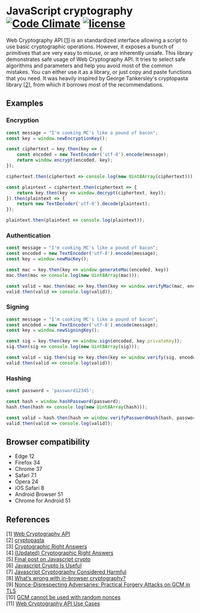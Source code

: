 # JavaScript cryptography [![Code Climate](https://codeclimate.com/github/Metalnem/javascript-crypto/badges/gpa.svg)](https://codeclimate.com/github/Metalnem/javascript-crypto) [![license](https://img.shields.io/badge/license-MIT-blue.svg?style=flat)](https://raw.githubusercontent.com/metalnem/javascript-crypto/master/LICENSE)

Web Cryptography API [[1](https://www.w3.org/TR/WebCryptoAPI/)] is an standardized interface allowing a script to use basic cryptographic operations. However, it exposes a bunch of primitives that are very easy to misuse, or are inherently unsafe. This library demonstrates safe usage of Web Cryptography API. It tries to select safe algorithms and parameters and help you avoid most of the common mistakes. You can either use it as a library, or just copy and paste functions that you need. It was heavily inspired by George Tankersley's cryptopasta library [[2](https://github.com/gtank/cryptopasta)], from which it borrows most of the recommendations.

## Examples

### Encryption

```javaScript
const message = "I'm cooking MC's like a pound of bacon";
const key = window.newEncryptionKey();

const ciphertext = key.then(key => {
	const encoded = new TextEncoder('utf-8').encode(message);
	return window.encrypt(encoded, key);
});

ciphertext.then(ciphertext => console.log(new Uint8Array(ciphertext)));

const plaintext = ciphertext.then(ciphertext => {
	return key.then(key => window.decrypt(ciphertext, key));
}).then(plaintext => {
	return new TextDecoder('utf-8').decode(plaintext);
});

plaintext.then(plaintext => console.log(plaintext));
```

### Authentication
```javaScript
const message = "I'm cooking MC's like a pound of bacon";
const encoded = new TextEncoder('utf-8').encode(message);
const key = window.newMacKey();

const mac = key.then(key => window.generateMac(encoded, key))
mac.then(mac => console.log(new Uint8Array(mac)));

const valid = mac.then(mac => key.then(key => window.verifyMac(mac, encoded, key)));
valid.then(valid => console.log(valid));
```

### Signing
```javaScript
const message = "I'm cooking MC's like a pound of bacon";
const encoded = new TextEncoder('utf-8').encode(message);
const key = window.newSigningKey();

const sig = key.then(key => window.sign(encoded, key.privateKey));
sig.then(sig => console.log(new Uint8Array(sig)));

const valid = sig.then(sig => key.then(key => window.verify(sig, encoded, key.publicKey)));
valid.then(valid => console.log(valid));
```

### Hashing
```javaScript
const password = 'password12345';

const hash = window.hashPassword(password);
hash.then(hash => console.log(new Uint8Array(hash)));

const valid = hash.then(hash => window.verifyPasswordHash(hash, password));
valid.then(valid => console.log(valid));
```

## Browser compatibility

- Edge 12
- Firefox 34
- Chrome 37
- Safari 7.1
- Opera 24
- iOS Safari 8
- Android Browser 51
- Chrome for Android 51

## References

[1] [Web Cryptography API](https://www.w3.org/TR/WebCryptoAPI/)  
[2] [cryptopasta](https://github.com/gtank/cryptopasta)  
[3] [Cryptographic Right Answers](http://www.daemonology.net/blog/2009-06-11-cryptographic-right-answers.html)   
[4] [(Updated) Cryptographic Right Answers](https://gist.github.com/tqbf/be58d2d39690c3b366ad)  
[5] [Final post on Javascript crypto](https://rdist.root.org/2010/11/29/final-post-on-javascript-crypto/)  
[6] [Javascript Crypto Is Useful](https://vnhacker.blogspot.rs/2014/06/why-javascript-crypto-is-useful.html)  
[7] [Javascript Cryptography Considered Harmful](https://www.nccgroup.trust/us/about-us/newsroom-and-events/blog/2011/august/javascript-cryptography-considered-harmful/)  
[8] [What’s wrong with in-browser cryptography?](https://tonyarcieri.com/whats-wrong-with-webcrypto)  
[9] [Nonce-Disrespecting Adversaries: Practical Forgery Attacks on GCM in TLS](https://www.usenix.org/system/files/conference/woot16/woot16-paper-bock.pdf)  
[10] [GCM cannot be used with random nonces](https://github.com/gtank/cryptopasta/issues/14)  
[11] [Web Cryptography API Use Cases](https://www.w3.org/TR/2013/WD-webcrypto-usecases-20130108/)
